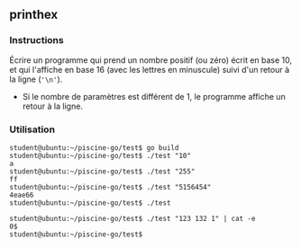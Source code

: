 ## printhex

### Instructions

Écrire un programme qui prend un nombre positif (ou zéro) écrit en base 10, et qui l'affiche en base 16 (avec les lettres en minuscule) suivi d'un retour à la ligne (`'\n'`).

-   Si le nombre de paramètres est différent de 1, le programme affiche un retour à la ligne.

### Utilisation

```console
student@ubuntu:~/piscine-go/test$ go build
student@ubuntu:~/piscine-go/test$ ./test "10"
a
student@ubuntu:~/piscine-go/test$ ./test "255"
ff
student@ubuntu:~/piscine-go/test$ ./test "5156454"
4eae66
student@ubuntu:~/piscine-go/test$ ./test

student@ubuntu:~/piscine-go/test$ ./test "123 132 1" | cat -e
0$
student@ubuntu:~/piscine-go/test$ 
```
